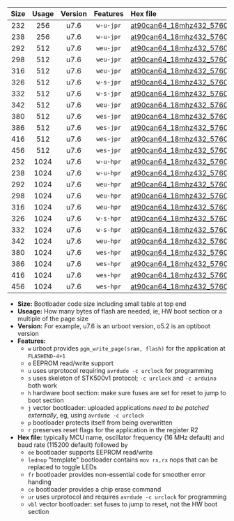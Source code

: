 |Size|Usage|Version|Features|Hex file|
|:-:|:-:|:-:|:-:|:--|
|232|256|u7.6|`w-u-jpr`|[at90can64_18mhz432_57600bps_ur_vbl.hex](https://raw.githubusercontent.com/stefanrueger/urboot/main/at90can64_18mhz432_57600bps_ur_vbl.hex)|
|238|256|u7.6|`w-u-jpr`|[at90can64_18mhz432_57600bps_lednop_ur_vbl.hex](https://raw.githubusercontent.com/stefanrueger/urboot/main/at90can64_18mhz432_57600bps_lednop_ur_vbl.hex)|
|292|512|u7.6|`weu-jpr`|[at90can64_18mhz432_57600bps_ee_ur_vbl.hex](https://raw.githubusercontent.com/stefanrueger/urboot/main/at90can64_18mhz432_57600bps_ee_ur_vbl.hex)|
|298|512|u7.6|`weu-jpr`|[at90can64_18mhz432_57600bps_ee_lednop_ur_vbl.hex](https://raw.githubusercontent.com/stefanrueger/urboot/main/at90can64_18mhz432_57600bps_ee_lednop_ur_vbl.hex)|
|316|512|u7.6|`weu-jpr`|[at90can64_18mhz432_57600bps_ee_lednop_fr_ur_vbl.hex](https://raw.githubusercontent.com/stefanrueger/urboot/main/at90can64_18mhz432_57600bps_ee_lednop_fr_ur_vbl.hex)|
|326|512|u7.6|`w-s-jpr`|[at90can64_18mhz432_57600bps_vbl.hex](https://raw.githubusercontent.com/stefanrueger/urboot/main/at90can64_18mhz432_57600bps_vbl.hex)|
|332|512|u7.6|`w-s-jpr`|[at90can64_18mhz432_57600bps_lednop_vbl.hex](https://raw.githubusercontent.com/stefanrueger/urboot/main/at90can64_18mhz432_57600bps_lednop_vbl.hex)|
|342|512|u7.6|`weu-jpr`|[at90can64_18mhz432_57600bps_ee_lednop_fr_ce_ur_vbl.hex](https://raw.githubusercontent.com/stefanrueger/urboot/main/at90can64_18mhz432_57600bps_ee_lednop_fr_ce_ur_vbl.hex)|
|380|512|u7.6|`wes-jpr`|[at90can64_18mhz432_57600bps_ee_vbl.hex](https://raw.githubusercontent.com/stefanrueger/urboot/main/at90can64_18mhz432_57600bps_ee_vbl.hex)|
|386|512|u7.6|`wes-jpr`|[at90can64_18mhz432_57600bps_ee_lednop_vbl.hex](https://raw.githubusercontent.com/stefanrueger/urboot/main/at90can64_18mhz432_57600bps_ee_lednop_vbl.hex)|
|416|512|u7.6|`wes-jpr`|[at90can64_18mhz432_57600bps_ee_lednop_fr_vbl.hex](https://raw.githubusercontent.com/stefanrueger/urboot/main/at90can64_18mhz432_57600bps_ee_lednop_fr_vbl.hex)|
|456|512|u7.6|`wes-jpr`|[at90can64_18mhz432_57600bps_ee_lednop_fr_ce_vbl.hex](https://raw.githubusercontent.com/stefanrueger/urboot/main/at90can64_18mhz432_57600bps_ee_lednop_fr_ce_vbl.hex)|
|232|1024|u7.6|`w-u-hpr`|[at90can64_18mhz432_57600bps_ur.hex](https://raw.githubusercontent.com/stefanrueger/urboot/main/at90can64_18mhz432_57600bps_ur.hex)|
|238|1024|u7.6|`w-u-hpr`|[at90can64_18mhz432_57600bps_lednop_ur.hex](https://raw.githubusercontent.com/stefanrueger/urboot/main/at90can64_18mhz432_57600bps_lednop_ur.hex)|
|292|1024|u7.6|`weu-hpr`|[at90can64_18mhz432_57600bps_ee_ur.hex](https://raw.githubusercontent.com/stefanrueger/urboot/main/at90can64_18mhz432_57600bps_ee_ur.hex)|
|298|1024|u7.6|`weu-hpr`|[at90can64_18mhz432_57600bps_ee_lednop_ur.hex](https://raw.githubusercontent.com/stefanrueger/urboot/main/at90can64_18mhz432_57600bps_ee_lednop_ur.hex)|
|316|1024|u7.6|`weu-hpr`|[at90can64_18mhz432_57600bps_ee_lednop_fr_ur.hex](https://raw.githubusercontent.com/stefanrueger/urboot/main/at90can64_18mhz432_57600bps_ee_lednop_fr_ur.hex)|
|326|1024|u7.6|`w-s-hpr`|[at90can64_18mhz432_57600bps.hex](https://raw.githubusercontent.com/stefanrueger/urboot/main/at90can64_18mhz432_57600bps.hex)|
|332|1024|u7.6|`w-s-hpr`|[at90can64_18mhz432_57600bps_lednop.hex](https://raw.githubusercontent.com/stefanrueger/urboot/main/at90can64_18mhz432_57600bps_lednop.hex)|
|342|1024|u7.6|`weu-hpr`|[at90can64_18mhz432_57600bps_ee_lednop_fr_ce_ur.hex](https://raw.githubusercontent.com/stefanrueger/urboot/main/at90can64_18mhz432_57600bps_ee_lednop_fr_ce_ur.hex)|
|380|1024|u7.6|`wes-hpr`|[at90can64_18mhz432_57600bps_ee.hex](https://raw.githubusercontent.com/stefanrueger/urboot/main/at90can64_18mhz432_57600bps_ee.hex)|
|386|1024|u7.6|`wes-hpr`|[at90can64_18mhz432_57600bps_ee_lednop.hex](https://raw.githubusercontent.com/stefanrueger/urboot/main/at90can64_18mhz432_57600bps_ee_lednop.hex)|
|416|1024|u7.6|`wes-hpr`|[at90can64_18mhz432_57600bps_ee_lednop_fr.hex](https://raw.githubusercontent.com/stefanrueger/urboot/main/at90can64_18mhz432_57600bps_ee_lednop_fr.hex)|
|456|1024|u7.6|`wes-hpr`|[at90can64_18mhz432_57600bps_ee_lednop_fr_ce.hex](https://raw.githubusercontent.com/stefanrueger/urboot/main/at90can64_18mhz432_57600bps_ee_lednop_fr_ce.hex)|

- **Size:** Bootloader code size including small table at top end
- **Useage:** How many bytes of flash are needed, ie, HW boot section or a multiple of the page size
- **Version:** For example, u7.6 is an urboot version, o5.2 is an optiboot version
- **Features:**
  + `w` urboot provides `pgm_write_page(sram, flash)` for the application at `FLASHEND-4+1`
  + `e` EEPROM read/write support
  + `u` uses urprotocol requiring `avrdude -c urclock` for programming
  + `s` uses skeleton of STK500v1 protocol; `-c urclock` and `-c arduino` both work
  + `h` hardware boot section: make sure fuses are set for reset to jump to boot section
  + `j` vector bootloader: uploaded applications *need to be patched externally*, eg, using `avrdude -c urclock`
  + `p` bootloader protects itself from being overwritten
  + `r` preserves reset flags for the application in the register R2
- **Hex file:** typically MCU name, oscillator frequency (16 MHz default) and baud rate (115200 default) followed by
  + `ee` bootloader supports EEPROM read/write
  + `lednop` "template" bootloader contains `mov rx,rx` nops that can be replaced to toggle LEDs
  + `fr` bootloader provides non-essential code for smoother error handing
  + `ce` bootloader provides a chip erase command
  + `ur` uses urprotocol and requires `avrdude -c urclock` for programming
  + `vbl` vector bootloader: set fuses to jump to reset, not the HW boot section
